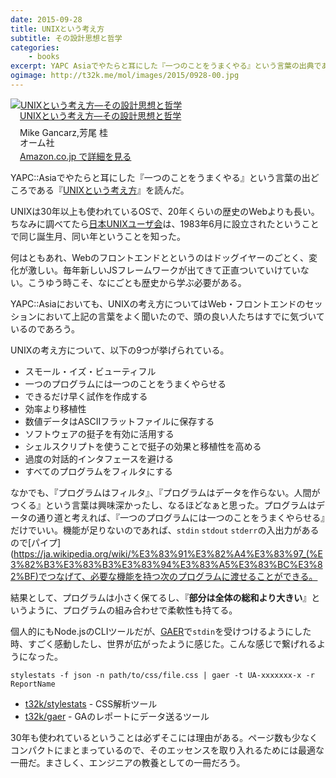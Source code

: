 ```yaml
---
date: 2015-09-28
title: UNIXという考え方
subtitle: その設計思想と哲学
categories: 
    - books
excerpt: YAPC Asiaでやたらと耳にした『一つのことをうまくやる』という言葉の出典である、『UNIXという考え方』を読んだ。
ogimage: http://t32k.me/mol/images/2015/0928-00.jpg
---
```


<div class="azlink-box"><div class="azlink-image" style="float:left"><a href="http://www.amazon.co.jp/exec/obidos/ASIN/4274064069/warikiru-22/" name="azlinklink" target="_blank" rel="nofollow"><img src="https://images-na.ssl-images-amazon.com/images/I/518ME653H3L._SL160_.jpg" alt="UNIXという考え方―その設計思想と哲学" style="border:none" /></a></div><div class="azlink-info" style="float:left;margin-left:15px;line-height:120%"><div class="azlink-name" style="margin-bottom:10px;line-height:120%"><a href="http://www.amazon.co.jp/exec/obidos/ASIN/4274064069/warikiru-22/" name="azlinklink" target="_blank" rel="nofollow">UNIXという考え方―その設計思想と哲学</a></div><div class="azlink-detail">Mike Gancarz,芳尾 桂<br />オーム社<br /></div><div class="azlink-link" style="margin-top:5px"><a href="http://www.amazon.co.jp/exec/obidos/ASIN/4274064069/warikiru-22/" target="_blank" rel="nofollow">Amazon.co.jp で詳細を見る</a></div></div><div class="azlink-footer" style="clear:left"></div></div>

YAPC::Asiaでやたらと耳にした『一つのことをうまくやる』という言葉の出どころである『[UNIXという考え方](http://www.amazon.co.jp/exec/obidos/ASIN/4274064069/warikiru-22/)』を読んだ。

UNIXは30年以上も使われているOSで、20年くらいの歴史のWebよりも長い。ちなみに調べてたら[日本UNIXユーザ会](http://www.jus.or.jp/)は、1983年6月に設立されたということで同じ誕生月、同い年ということを知った。

何はともあれ、Webのフロントエンドとというのはドッグイヤーのごとく、変化が激しい。毎年新しいJSフレームワークが出てきて正直ついていけていない。こうゆう時こそ、なにごとも歴史から学ぶ必要がある。

YAPC::Asiaにおいても、UNIXの考え方についてはWeb・フロントエンドのセッションにおいて上記の言葉をよく聞いたので、頭の良い人たちはすでに気づいているのであろう。

UNIXの考え方について、以下の9つが挙げられている。

>
+ スモール・イズ・ビューティフル
+ 一つのプログラムには一つのことをうまくやらせる
+ できるだけ早く試作を作成する
+ 効率より移植性
+ 数値データはASCIIフラットファイルに保存する
+ ソフトウェアの挺子を有効に活用する
+ シェルスクリプトを使うことで挺子の効果と移植性を高める
+ 過度の対話的インタフェースを避ける
+ すべてのプログラムをフィルタにする

なかでも、『プログラムはフィルタ』、『プログラムはデータを作らない。人間がつくる』という言葉は興味深かったし、なるほどなぁと思った。プログラムはデータの通り道と考えれば、『一つのプログラムには一つのことをうまくやらせる』だけでいい。機能が足りないのであれば、`stdin` `stdout` `stderr`の入出力があるので[パイプ](https://ja.wikipedia.org/wiki/%E3%83%91%E3%82%A4%E3%83%97_(%E3%82%B3%E3%83%B3%E3%83%94%E3%83%A5%E3%83%BC%E3%82%BF)でつなげて、必要な機能を持つ次のプログラムに渡せることができる。

結果として、プログラムは小さく保てるし、『**部分は全体の総和より大きい**』というように、プログラムの組み合わせで柔軟性も持てる。

個人的にもNode.jsのCLIツールだが、[GAER](https://github.com/t32k/gaer)で`stdin`を受けつけるようにした時、すごく感動したし、世界が広がったように感じた。こんな感じで繋げれるようになった。

```shell
stylestats -f json -n path/to/css/file.css | gaer -t UA-xxxxxxx-x -r ReportName
```
+ [t32k/stylestats](https://github.com/t32k/stylestats) - CSS解析ツール
+ [t32k/gaer](https://github.com/t32k/gaer) - GAのレポートにデータ送るツール

30年も使われているということは必ずそこには理由がある。ページ数も少なくコンパクトにまとまっているので、そのエッセンスを取り入れるためには最適な一冊だ。まさしく、エンジニアの教養としての一冊だろう。
